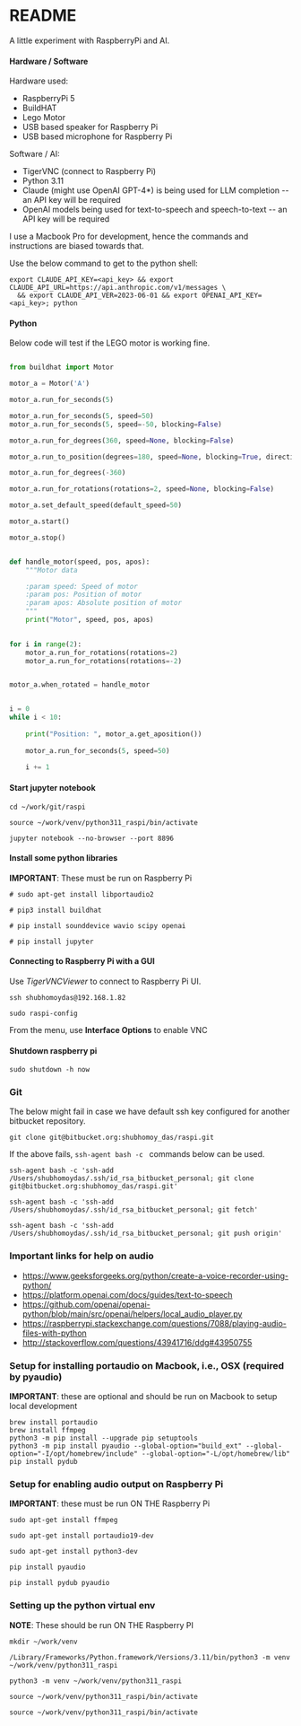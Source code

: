 # README #

A little experiment with RaspberryPi and AI.

#### Hardware / Software

Hardware used:
  - RaspberryPi 5
  - BuildHAT
  - Lego Motor
  - USB based speaker for Raspberry Pi
  - USB based microphone for Raspberry Pi

Software / AI:
  - TigerVNC (connect to Raspberry Pi)
  - Python 3.11
  - Claude (might use OpenAI GPT-4*) is being used for LLM completion -- an API key will be required
  - OpenAI models being used for text-to-speech and speech-to-text -- an API key will be required

I use a Macbook Pro for development, hence the commands and instructions are biased towards that.

Use the below command to get to the python shell:
```
export CLAUDE_API_KEY=<api_key> && export CLAUDE_API_URL=https://api.anthropic.com/v1/messages \
  && export CLAUDE_API_VER=2023-06-01 && export OPENAI_API_KEY=<api_key>; python
```

#### Python

Below code will test if the LEGO motor is working fine.

```python

from buildhat import Motor

motor_a = Motor('A')

motor_a.run_for_seconds(5)

motor_a.run_for_seconds(5, speed=50)
motor_a.run_for_seconds(5, speed=-50, blocking=False)

motor_a.run_for_degrees(360, speed=None, blocking=False)

motor_a.run_to_position(degrees=180, speed=None, blocking=True, direction='shortest')

motor_a.run_for_degrees(-360)

motor_a.run_for_rotations(rotations=2, speed=None, blocking=False)

motor_a.set_default_speed(default_speed=50)

motor_a.start()

motor_a.stop()


def handle_motor(speed, pos, apos):
    """Motor data

    :param speed: Speed of motor
    :param pos: Position of motor
    :param apos: Absolute position of motor
    """
    print("Motor", speed, pos, apos)
    

for i in range(2):
    motor_a.run_for_rotations(rotations=2)
    motor_a.run_for_rotations(rotations=-2)


motor_a.when_rotated = handle_motor


i = 0
while i < 10:
    
    print("Position: ", motor_a.get_aposition())
    
    motor_a.run_for_seconds(5, speed=50)
    
    i += 1

```

#### Start jupyter notebook
```
cd ~/work/git/raspi

source ~/work/venv/python311_raspi/bin/activate

jupyter notebook --no-browser --port 8896
```

#### Install some python libraries
**IMPORTANT**: These must be run on Raspberry Pi
```
# sudo apt-get install libportaudio2

# pip3 install buildhat

# pip install sounddevice wavio scipy openai

# pip install jupyter
```

#### Connecting to Raspberry Pi with a GUI

Use *TigerVNCViewer* to connect to Raspberry Pi UI.

```
ssh shubhomoydas@192.168.1.82

sudo raspi-config
```
From the menu, use **Interface Options** to enable VNC


#### Shutdown raspberry pi
```
sudo shutdown -h now
```

### Git

The below might fail in case we have default ssh key configured for another bitbucket repository.
```
git clone git@bitbucket.org:shubhomoy_das/raspi.git
```

If the above fails, `ssh-agent bash -c ` commands below can be used.
```
ssh-agent bash -c 'ssh-add /Users/shubhomoydas/.ssh/id_rsa_bitbucket_personal; git clone git@bitbucket.org:shubhomoy_das/raspi.git'

ssh-agent bash -c 'ssh-add /Users/shubhomoydas/.ssh/id_rsa_bitbucket_personal; git fetch'

ssh-agent bash -c 'ssh-add /Users/shubhomoydas/.ssh/id_rsa_bitbucket_personal; git push origin'
```

### Important links for help on audio
  - https://www.geeksforgeeks.org/python/create-a-voice-recorder-using-python/
  - https://platform.openai.com/docs/guides/text-to-speech
  - https://github.com/openai/openai-python/blob/main/src/openai/helpers/local_audio_player.py
  - https://raspberrypi.stackexchange.com/questions/7088/playing-audio-files-with-python
  - http://stackoverflow.com/questions/43941716/ddg#43950755


### Setup for installing portaudio on Macbook, i.e., OSX (required by pyaudio)
**IMPORTANT**: these are optional and should be run on Macbook to setup local development
```
brew install portaudio
brew install ffmpeg
python3 -m pip install --upgrade pip setuptools
python3 -m pip install pyaudio --global-option="build_ext" --global-option="-I/opt/homebrew/include" --global-option="-L/opt/homebrew/lib"
pip install pydub
```

### Setup for enabling audio output on Raspberry Pi
**IMPORTANT**: these must be run ON THE Raspberry Pi
```
sudo apt-get install ffmpeg

sudo apt-get install portaudio19-dev

sudo apt-get install python3-dev

pip install pyaudio

pip install pydub pyaudio
```

### Setting up the python virtual env
**NOTE**: These should be run ON THE Raspberry PI
```
mkdir ~/work/venv

/Library/Frameworks/Python.framework/Versions/3.11/bin/python3 -m venv ~/work/venv/python311_raspi

python3 -m venv ~/work/venv/python311_raspi

source ~/work/venv/python311_raspi/bin/activate

source ~/work/venv/python311_raspi/bin/activate
```
